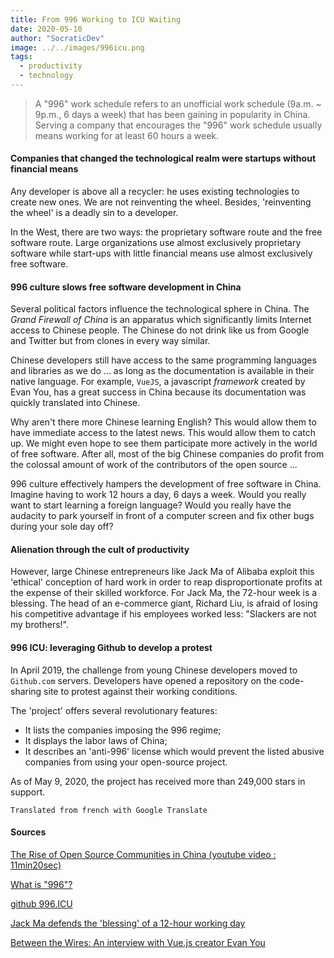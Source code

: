 ```yaml
---
title: From 996 Working to ICU Waiting
date: 2020-05-10
author: "SocraticDev"
image: ../../images/996icu.png
tags:
  - productivity
  - technology
---
```


> A "996" work schedule refers to an unofficial work schedule (9a.m. ~ 9p.m., 6 days a week) that has been gaining in popularity in China. Serving a company that encourages the "996" work schedule usually means working for at least 60 hours a week.

#### Companies that changed the technological realm were startups without financial means

Any developer is above all a recycler: he uses existing technologies to create new ones. We are not reinventing the wheel. Besides, 'reinventing the wheel' is a deadly sin to a developer. 

In the West, there are two ways: the proprietary software route and the free software route. Large organizations use almost exclusively proprietary software while start-ups with little financial means use almost exclusively free software.

#### 996 culture slows free software development in China

Several political factors influence the technological sphere in China. The _Grand Firewall of China_ is an apparatus which significantly limits Internet access to Chinese people. The Chinese do not drink like us from Google and Twitter but from clones in every way similar. 

Chinese developers still have access to the same programming languages ​​and libraries as we do ... as long as the documentation is available in their native language. For example, ``VueJS``, a javascript _framework_ created by Evan You, has a great success in China because its documentation was quickly translated into Chinese.

Why aren't there more Chinese learning English? This would allow them to have immediate access to the latest news. This would allow them to catch up. We might even hope to see them participate more actively in the world of free software. After all, most of the big Chinese companies do profit from the colossal amount of work of the contributors of the open source ...

996 culture effectively hampers the development of free software in China. Imagine having to work 12 hours a day, 6 days a week. Would you really want to start learning a foreign language? Would you really have the audacity to park yourself in front of a computer screen and fix other bugs during your sole day off?

#### Alienation through the cult of productivity

However, large Chinese entrepreneurs like Jack Ma of Alibaba exploit this 'ethical' conception of hard work in order to reap disproportionate profits at the expense of their skilled workforce. For Jack Ma, the 72-hour week is a blessing. The head of an e-commerce giant, Richard Liu, is afraid of losing his competitive advantage if his employees worked less: "Slackers are not my brothers!".

#### 996 ICU: leveraging Github to develop a protest

In April 2019, the challenge from young Chinese developers moved to ``Github.com`` servers. Developers have opened a repository on the code-sharing site to protest against their working conditions.

The 'project' offers several revolutionary features:

- It lists the companies imposing the 996 regime;
- It displays the labor laws of China;
- It describes an 'anti-996' license which would prevent the listed abusive companies from using your open-source project.

As of May 9, 2020, the project has received more than 249,000 stars in support.

``Translated from french with Google Translate``

#### Sources

[The Rise of Open Source Communities in China (youtube video : 11min20sec)](https://www.youtube.com/watch?v=RFjIBM0TR7U)

[What is "996"?](https://996.icu/#/en_US)

[github 996.ICU](https://github.com/996icu/996.ICU/tree/5a9758795661b0f38ea4b8f2cb0f015bff91d884)

[Jack Ma defends the 'blessing' of a 12-hour working day](https://www.bbc.com/news/business-47934513)

[Between the Wires: An interview with Vue.js creator Evan You](https://www.freecodecamp.org/news/between-the-wires-an-interview-with-vue-js-creator-evan-you-e383cbf57cc4/)